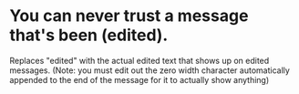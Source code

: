 # You can never trust a message that's been (edited).
Replaces \"edited\" with the actual edited text that shows up on edited messages. (Note: you must edit out the zero width character automatically appended to the end of the message for it to actually show anything)